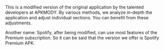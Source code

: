 This is a modified version of the original application by the talented developers at
APKMODY. By various methods, we analyze in-depth the application and adjust individual
sections. You can benefit from these adjustments.

Another name: Spotify, after being modified, can use most features of the Premium
subscription. So it can be said that the version we offer is Spotify Premium APK.